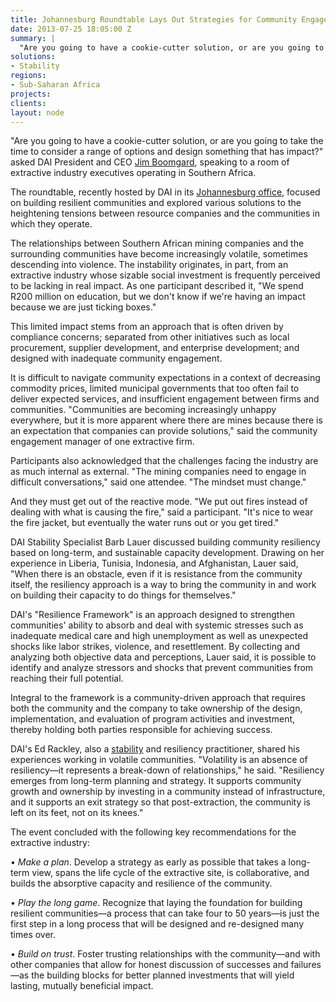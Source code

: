 ```yaml
---
title: Johannesburg Roundtable Lays Out Strategies for Community Engagement by Extractive Industry
date: 2013-07-25 18:05:00 Z
summary: |
  "Are you going to have a cookie-cutter solution, or are you going to take the time to consider a range of options and design something that has impact?" asked DAI President and CEO Jim Boomgard, speaking to a room of extractive industry executives operating in Southern Africa.
solutions:
- Stability
regions:
- Sub-Saharan Africa
projects:
clients:
layout: node
---
```

"Are you going to have a cookie-cutter solution, or are you going to take the time to consider a range of options and design something that has impact?" asked DAI President and CEO [Jim Boomgard][1], speaking to a room of extractive industry executives operating in Southern Africa.

The roundtable, recently hosted by DAI in its [Johannesburg office][2], focused on building resilient communities and explored various solutions to the heightening tensions between resource companies and the communities in which they operate.

The relationships between Southern African mining companies and the surrounding communities have become increasingly volatile, sometimes descending into violence. The instability originates, in part, from an extractive industry whose sizable social investment is frequently perceived to be lacking in real impact. As one participant described it, "We spend R200 million on education, but we don't know if we're having an impact because we are just ticking boxes."

This limited impact stems from an approach that is often driven by compliance concerns; separated from other initiatives such as local procurement, supplier development, and enterprise development; and designed with inadequate community engagement.

It is difficult to navigate community expectations in a context of decreasing commodity prices, limited municipal governments that too often fail to deliver expected services, and insufficient engagement between firms and communities. "Communities are becoming increasingly unhappy everywhere, but it is more apparent where there are mines because there is an expectation that companies can provide solutions," said the community engagement manager of one extractive firm.

Participants also acknowledged that the challenges facing the industry are as much internal as external. "The mining companies need to engage in difficult conversations," said one attendee. "The mindset must change."

And they must get out of the reactive mode. "We put out fires instead of dealing with what is causing the fire," said a participant. "It's nice to wear the fire jacket, but eventually the water runs out or you get tired."

DAI Stability Specialist Barb Lauer discussed building community resiliency based on long-term, and sustainable capacity development. Drawing on her experience in Liberia, Tunisia, Indonesia, and Afghanistan, Lauer said, "When there is an obstacle, even if it is resistance from the community itself, the resiliency approach is a way to bring the community in and work on building their capacity to do things for themselves."

DAI's "Resilience Framework" is an approach designed to strengthen communities' ability to absorb and deal with systemic stresses such as inadequate medical care and high unemployment as well as unexpected shocks like labor strikes, violence, and resettlement. By collecting and analyzing both objective data and perceptions, Lauer said, it is possible to identify and analyze stressors and shocks that prevent communities from reaching their full potential.

Integral to the framework is a community-driven approach that requires both the community and the company to take ownership of the design, implementation, and evaluation of program activities and investment, thereby holding both parties responsible for achieving success.

DAI's Ed Rackley, also a [stability][3] and resiliency practitioner, shared his experiences working in volatile communities. "Volatility is an absence of resiliency—it represents a break-down of relationships," he said. "Resiliency emerges from long-term planning and strategy. It supports community growth and ownership by investing in a community instead of infrastructure, and it supports an exit strategy so that post-extraction, the community is left on its feet, not on its knees."

The event concluded with the following key recommendations for the extractive industry:

• _Make a plan_. Develop a strategy as early as possible that takes a long-term view, spans the life cycle of the extractive site, is collaborative, and builds the absorptive capacity and resilience of the community.

• _Play the long game_. Recognize that laying the foundation for building resilient communities—a process that can take four to 50 years—is just the first step in a long process that will be designed and re-designed many times over.

• _Build on trust_. Foster trusting relationships with the community—and with other companies that allow for honest discussion of successes and failures—as the building blocks for better planned investments that will yield lasting, mutually beneficial impact.

[1]: /who-we-are/leadership/james-boomgard
[2]: /who-we-are/global
[3]: /our-work/solution/stability
